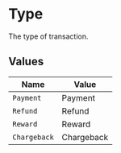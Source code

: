 # Type

The type of transaction.


## Values

| Name         | Value        |
| ------------ | ------------ |
| `Payment`    | Payment      |
| `Refund`     | Refund       |
| `Reward`     | Reward       |
| `Chargeback` | Chargeback   |